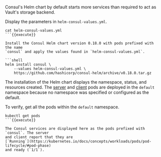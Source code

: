 Consul's Helm chart by default starts more services than required to act as
Vault's storage backend.

Display the parameters in `helm-consul-values.yml`.

```
cat helm-consul-values.yml
```{{execute}}

Install the Consul Helm chart version 0.18.0 with pods prefixed with the name
`consul` and apply the values found in `helm-consul-values.yml`.

```shell
helm install consul \
    --values helm-consul-values.yml \
    https://github.com/hashicorp/consul-helm/archive/v0.18.0.tar.gz
```

The installation of the Helm chart displays the namespace, status, and resources
created. The [server](https://www.consul.io/docs/glossary.html#server) and
[client](https://www.consul.io/docs/glossary.html#client) pods are deployed in
the `default` namespace because no namespace was specified or configured as the
default.

To verify, get all the pods within the `default` namespace.

```shell
kubectl get pods
```{{execute}}

The Consul services are displayed here as the pods prefixed with `consul`. The server
and client report that they are
[`Running`](https://kubernetes.io/docs/concepts/workloads/pods/pod-lifecycle/#pod-phase)
and ready (`1/1`).
